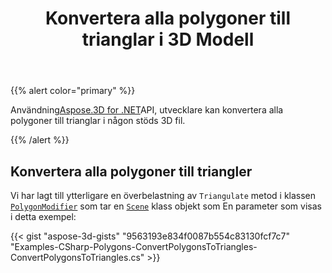 ﻿---
title: Konvertera alla polygoner till trianglar i 3D Modell
type: docs
weight: 10
url: /sv/net/convert-all-polygons-to-triangles-in-3d-model/
description: Med Aspose.3D for .NET API, utvecklare kan konvertera alla polygoner till trianglar i någon som stöds 3D-fil.
---
{{% alert color="primary" %}}

Användning[Aspose.3D for .NET](http://products.aspose.com/3d/net)API, utvecklare kan konvertera alla polygoner till trianglar i någon stöds 3D fil.

{{% /alert %}}
## **Konvertera alla polygoner till triangler**
Vi har lagt till ytterligare en överbelastning av `Triangulate` metod i klassen [`PolygonModifier`](https://reference.aspose.com/3d/net/aspose.threed.entities/polygonmodifier) som tar en [`Scene`](https://reference.aspose.com/3d/net/aspose.threed/scene) klass objekt som En parameter som visas i detta exempel:

{{< gist "aspose-3d-gists" "9563193e834f0087b554c83130fcf7c7" "Examples-CSharp-Polygons-ConvertPolygonsToTriangles-ConvertPolygonsToTriangles.cs" >}}
